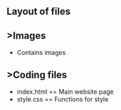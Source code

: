 ## Layout of files

## >Images
- Contains images

## >Coding files
- index.html == Main website page
- style.css == Functions for style
